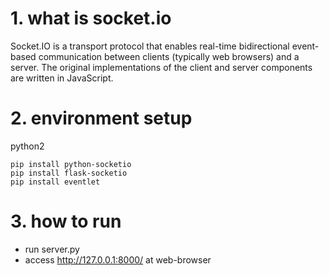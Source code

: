 # 1. what is socket.io

Socket.IO is a transport protocol that enables real-time bidirectional event-based communication between clients (typically web browsers) and a server. The original implementations of the client and server components are written in JavaScript.


# 2. environment setup

python2

```
pip install python-socketio
pip install flask-socketio
pip install eventlet
```


# 3. how to run

* run server.py
* access http://127.0.0.1:8000/ at web-browser












